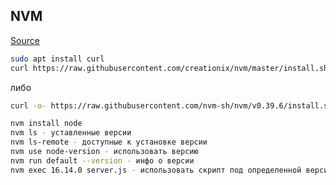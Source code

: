 ## NVM

[Source](https://tecadmin.net/how-to-install-nvm-on-ubuntu-22-04/)

``` bash
sudo apt install curl
curl https://raw.githubusercontent.com/creationix/nvm/master/install.sh | bash - скачать пакет, после требуется закрыть/открыть bash
```

либо

``` bash
curl -o- https://raw.githubusercontent.com/nvm-sh/nvm/v0.39.6/install.sh | bash
```

``` bash
nvm install node
nvm ls - уставленные версии
nvm ls-remote - доступные к установке версии
nvm use node-version - использовать версию
nvm run default --version - инфо о версии
nvm exec 16.14.0 server.js - использовать скрипт под определенной версией
```

